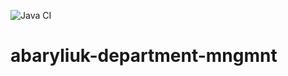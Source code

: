 ![Java CI](https://github.com/Brest-Java-Course-2020/abaryliuk-department-mngmnt/workflows/Java%20CI/badge.svg)
# abaryliuk-department-mngmnt
